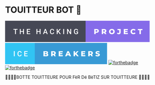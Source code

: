 # TOUITTEUR BOT 🤖

[![forthebadge](./badges/the-hacking-project-badge.svg)](https://forthebadge.com)
[![forthebadge](./badges/ice-breakers-badge.svg)](https://forthebadge.com)
[![forthebadge](https://forthebadge.com/images/badges/made-with-ruby.svg)](https://forthebadge.com)
[![forthebadge](https://forthebadge.com/images/badges/for-robots.svg)](https://forthebadge.com)

🤣🤣🤣🤖BOTTE TOUITTEURE POUR FèR Dé BèTIZ SUR TOUITTEURE 🤖🤣🤣🤣
